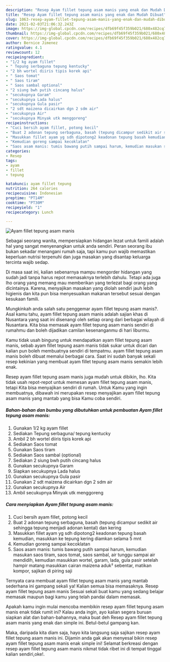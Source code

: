 ```yaml
---
description: "Resep Ayam fillet tepung asam manis yang enak dan Mudah Dibuat"
title: "Resep Ayam fillet tepung asam manis yang enak dan Mudah Dibuat"
slug: 1063-resep-ayam-fillet-tepung-asam-manis-yang-enak-dan-mudah-dibuat
date: 2021-02-03T21:06:32.243Z
image: https://img-global.cpcdn.com/recipes/dfb69f45f359b021/680x482cq70/ayam-fillet-tepung-asam-manis-foto-resep-utama.jpg
thumbnail: https://img-global.cpcdn.com/recipes/dfb69f45f359b021/680x482cq70/ayam-fillet-tepung-asam-manis-foto-resep-utama.jpg
cover: https://img-global.cpcdn.com/recipes/dfb69f45f359b021/680x482cq70/ayam-fillet-tepung-asam-manis-foto-resep-utama.jpg
author: Bernice Jimenez
ratingvalue: 4.1
reviewcount: 12
recipeingredient:
- "1/2 kg ayam fillet"
- " Tepung serbaguna tepung kentucky"
- "2 bh wortel diiris tipis korek api"
- " Saos tomat"
- " Saos tiram"
- " Saos sambal optional"
- "2 siung bwh putih cincang halus"
- "secukupnya Garam"
- "secukupnya Lada halus"
- "secukupnya Gula pasir"
- "2 sdt maizena dicairkan dgn 2 sdm air"
- "secukupnya Air"
- "secukupnya Minyak utk menggoreng"
recipeinstructions:
- "Cuci bersih ayam fillet, potong kecil"
- "Buat 2 adonan tepung serbaguna, basah (tepung dicampur sedikit air sehingga tepung menjadi adonan kental) dan kering"
- "Masukkan fillet ayam yg sdh dipotong2 keadonan tepung basah kemudian, masukkan ke tepung kering diamkan selama 5 mnt"
- "Kemudian goreng sampai kecoklatan"
- "Saos asam manis: tumis bawang putih sampai harum, kemudian masukan saos tiram, saos tomat, saos sambal, air tunggu sampai air mendidih, kemudian masukkan wortel, garam, lada, gula pasir setelah hampir matang masukkan cairan maizena aduk² sebentar, matikan kompor, sajikan di piring saji"
categories:
- Resep
tags:
- ayam
- fillet
- tepung

katakunci: ayam fillet tepung 
nutrition: 264 calories
recipecuisine: Indonesian
preptime: "PT14M"
cooktime: "PT30M"
recipeyield: "1"
recipecategory: Lunch

---
```



![Ayam fillet tepung asam manis](https://img-global.cpcdn.com/recipes/dfb69f45f359b021/680x482cq70/ayam-fillet-tepung-asam-manis-foto-resep-utama.jpg)

Sebagai seorang wanita, mempersiapkan hidangan lezat untuk famili adalah hal yang sangat menyenangkan untuk anda sendiri. Peran seorang ibu bukan sekadar menangani rumah saja, tapi kamu pun wajib memastikan keperluan nutrisi terpenuhi dan juga masakan yang disantap keluarga tercinta wajib sedap.

Di masa  saat ini, kalian sebenarnya mampu mengorder hidangan yang sudah jadi tanpa harus repot memasaknya terlebih dahulu. Tetapi ada juga lho orang yang memang mau memberikan yang terlezat bagi orang yang dicintainya. Karena, menyajikan masakan yang diolah sendiri jauh lebih higienis dan kita pun bisa menyesuaikan makanan tersebut sesuai dengan kesukaan famili. 



Mungkinkah anda salah satu penggemar ayam fillet tepung asam manis?. Asal kamu tahu, ayam fillet tepung asam manis adalah sajian khas di Nusantara yang saat ini disenangi oleh setiap orang dari berbagai wilayah di Nusantara. Kita bisa memasak ayam fillet tepung asam manis sendiri di rumahmu dan boleh dijadikan camilan kesenanganmu di hari liburmu.

Kamu tidak usah bingung untuk mendapatkan ayam fillet tepung asam manis, sebab ayam fillet tepung asam manis tidak sukar untuk dicari dan kalian pun boleh membuatnya sendiri di tempatmu. ayam fillet tepung asam manis boleh dibuat memalui berbagai cara. Saat ini sudah banyak sekali resep kekinian yang membuat ayam fillet tepung asam manis semakin lebih enak.

Resep ayam fillet tepung asam manis juga mudah untuk dibikin, lho. Kita tidak usah repot-repot untuk memesan ayam fillet tepung asam manis, tetapi Kita bisa menyajikan sendiri di rumah. Untuk Kamu yang ingin membuatnya, dibawah ini merupakan resep menyajikan ayam fillet tepung asam manis yang mantab yang bisa Kamu coba sendiri.

<!--inarticleads1-->

##### Bahan-bahan dan bumbu yang dibutuhkan untuk pembuatan Ayam fillet tepung asam manis:

1. Gunakan 1/2 kg ayam fillet
1. Sediakan  Tepung serbaguna/ tepung kentucky
1. Ambil 2 bh wortel diiris tipis korek api
1. Sediakan  Saos tomat
1. Gunakan  Saos tiram
1. Sediakan  Saos sambal (optional)
1. Sediakan 2 siung bwh putih cincang halus
1. Gunakan secukupnya Garam
1. Siapkan secukupnya Lada halus
1. Gunakan secukupnya Gula pasir
1. Gunakan 2 sdt maizena dicairkan dgn 2 sdm air
1. Gunakan secukupnya Air
1. Ambil secukupnya Minyak utk menggoreng




<!--inarticleads2-->

##### Cara menyiapkan Ayam fillet tepung asam manis:

1. Cuci bersih ayam fillet, potong kecil
1. Buat 2 adonan tepung serbaguna, basah (tepung dicampur sedikit air sehingga tepung menjadi adonan kental) dan kering
1. Masukkan fillet ayam yg sdh dipotong2 keadonan tepung basah kemudian, masukkan ke tepung kering diamkan selama 5 mnt
1. Kemudian goreng sampai kecoklatan
1. Saos asam manis: tumis bawang putih sampai harum, kemudian masukan saos tiram, saos tomat, saos sambal, air tunggu sampai air mendidih, kemudian masukkan wortel, garam, lada, gula pasir setelah hampir matang masukkan cairan maizena aduk² sebentar, matikan kompor, sajikan di piring saji




Ternyata cara membuat ayam fillet tepung asam manis yang mantab sederhana ini gampang sekali ya! Kalian semua bisa memasaknya. Resep ayam fillet tepung asam manis Sesuai sekali buat kamu yang sedang belajar memasak maupun bagi kamu yang telah pandai dalam memasak.

Apakah kamu ingin mulai mencoba membikin resep ayam fillet tepung asam manis enak tidak rumit ini? Kalau anda ingin, ayo kalian segera buruan siapkan alat dan bahan-bahannya, maka buat deh Resep ayam fillet tepung asam manis yang enak dan simple ini. Betul-betul gampang kan. 

Maka, daripada kita diam saja, hayo kita langsung saja sajikan resep ayam fillet tepung asam manis ini. Dijamin anda gak akan menyesal bikin resep ayam fillet tepung asam manis enak simple ini! Selamat berkreasi dengan resep ayam fillet tepung asam manis nikmat tidak ribet ini di tempat tinggal kalian sendiri,oke!.


